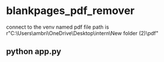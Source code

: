 # blankpages_pdf_remover

connect to the venv named pdf
file path is r"C:\Users\ambri\OneDrive\Desktop\intern\New folder (2)\pdf"

## python app.py
